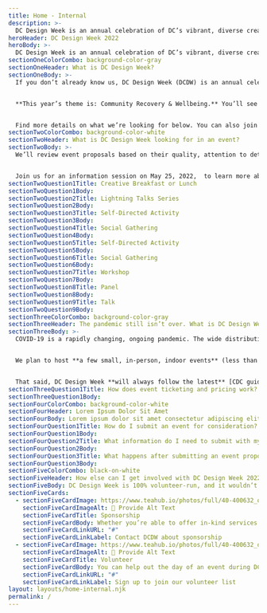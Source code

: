 ```yaml
---
title: Home - Internal 
description: >-
  DC Design Week is an annual celebration of DC’s vibrant, diverse creative community. This year we’re once again asking you, our community members, to help us build DC Design Week. Submit an event proposal by June 12, 2022!
heroHeader: DC Design Week 2022
heroBody: >-
  DC Design Week is an annual celebration of DC’s vibrant, diverse creative community. This year we’re once again asking you, our community members, to help us build DC Design Week. **Submit an event proposal by June 12, 2022!**
sectionOneColorCombo: background-color-gray
sectionOneHeader: What is DC Design Week?
sectionOneBody: >-
  If you don’t already know us, DC Design Week (DCDW) is an annual celebration of DC’s creative community: An ever-growing body of professionals, makers, and voices working across design disciplines.


  **This year’s theme is: Community Recovery & Wellbeing.** You’ll see community-based healing and wellness woven into this year’s events and branding. While the DC Design Week committee plans some of your favorite annual events (including keynotes, parties, and more), we’re excited to use our community-curated event model again. For the second year in a row, most DCDW events will be proposed and hosted by you, our community!


  Find more details on what we’re looking for below. You can also join us for an **information session on May 25, 2022**, to learn more about [submitting an event.](#)
sectionTwoColorCombo: background-color-white
sectionTwoHeader: What is DC Design Week looking for in an event?
sectionTwoBody: >-
  We’ll review event proposals based on their quality, attention to detail, and adherence to [DC Design Week’s Code of Conduct.](#) This criteria helps us offer community-curated events that reflect our community’s diverse interests, values, and needs. All events that we host should be relevant, engaging, and provide value for the DC design community.


  Join us for an information session on May 25, 2022,  to learn more about each type of event discussed below. We’ve had success in the past with the following types of events:
sectionTwoQuestion1Title: Creative Breakfast or Lunch
sectionTwoQuestion1Body:
sectionTwoQuestion2Title: Lightning Talks Series
sectionTwoQuestion2Body:
sectionTwoQuestion3Title: Self-Directed Activity
sectionTwoQuestion3Body:
sectionTwoQuestion4Title: Social Gathering
sectionTwoQuestion4Body:
sectionTwoQuestion5Title: Self-Directed Activity
sectionTwoQuestion5Body:
sectionTwoQuestion6Title: Social Gathering
sectionTwoQuestion6Body:
sectionTwoQuestion7Title: Workshop
sectionTwoQuestion7Body:
sectionTwoQuestion8Title: Panel
sectionTwoQuestion8Body:
sectionTwoQuestion9Title: Talk
sectionTwoQuestion9Body:
sectionThreeColorCombo: background-color-gray
sectionThreeHeader: The pandemic still isn’t over. What is DC Design Week’s stance on including in-person events?
sectionThreeBody: >- 
  COVID-19 is a rapidly changing, ongoing pandemic. The wide distribution of vaccines in DC and across the nation makes us hopeful that we can bring back more in-person event experiences to DCDW 2022..


  We plan to host **a few small, in-person, indoor events** (less than 20 attendees with masks) and **a few, larger, in-person, outdoor events** for DC Design Week 2022, from October 14–21.


  That said, DC Design Week **will always follow the latest** [CDC guidance on hosting in-person gatherings.](#) As a result, we might pivot events to virtual experiences if the situation changes. Prospective event partners must understand this when proposing in-person events. We will work with selected event partners to ensure that each in-person event follows the latest CDC guidelines and has appropriate contingency plans.
sectionThreeQuestion1Title: How does event ticketing and pricing work?
sectionThreeQuestion1Body:
sectionFourColorCombo: background-color-white
sectionFourHeader: Lorem Ipsum Dolor Sit Amet
sectionFourBody: Lorem ipsum dolor sit amet consectetur adipiscing elit. Etiam aliquet aliquam consectetur. Integer vestibulum blandit faucibus. Vestibulum sed ligula feugiat, lacinia enim ac, fringilla turpis.
sectionFourQuestion1Title: How do I submit an event for consideration?
sectionFourQuestion1Body:
sectionFourQuestion2Title: What information do I need to submit with my event idea?
sectionFourQuestion2Body:
sectionFourQuestion3Title: What happens after submitting an event proposal?
sectionFourQuestion3Body:
sectionFiveColorCombo: black-on-white
sectionFiveHeader: How else can I get involved with DC Design Week 2022?
sectionFiveBody: DC Design Week is 100% volunteer-run, and it wouldn’t be the same without the support of our community. We are always looking for sponsors who can help ensure this week is as accessible and inclusive as possible, as well as  volunteers who can provide support during DC Design Week.
sectionFiveCards:
  - sectionFiveCardImage: https://www.teahub.io/photos/full/40-400632_overwatch-shrike-ana-art.jpg
    sectionFiveCardImageAlt: 🛑 Provide Alt Text
    sectionFiveCardTitle: Sponsorship
    sectionFiveCardBody: Whether you’re able to offer in-kind services or financial support, we welcome sponsorship partners who can help make DCDW even better.
    sectionFiveCardLinkURL: "#"
    sectionFiveCardLinkLabel: Contact DCDW about sponsorship
  - sectionFiveCardImage: https://www.teahub.io/photos/full/40-400632_overwatch-shrike-ana-art.jpg
    sectionFiveCardImageAlt: 🛑 Provide Alt Text
    sectionFiveCardTitle: Volunteer
    sectionFiveCardBody: You can help out the day of an event during DC Design Week with Zoom support, cleaning up or tearing down in-person events, and more.
    sectionFiveCardLinkURL: "#"
    sectionFiveCardLinkLabel: Sign up to join our volunteer list
layout: layouts/home-internal.njk
permalink: /
---
```

